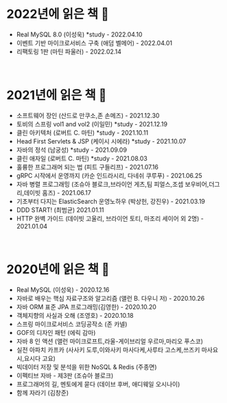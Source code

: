 

# 2022년에 읽은 책 📖

- Real MySQL 8.0 (이성욱) *study - 2022.04.10
- 이벤트 기반 마이크로서비스 구축 (애덤 벨메어) - 2022.04.01
- 리팩토링 1판 (마틴 파울러) - 2022.02.14

<br/>

# 2021년에 읽은 책 📖

- 소프트웨어 장인 (산드로 만쿠소,존 손메즈) - 2021.12.30
- 토비의 스프링 vol1 and vol2 (이일민) *study - 2021.12.19
- 클린 아키텍처 (로버트 C. 마틴) *study - 2021.10.11
- Head First Servlets & JSP (케이시 시에라) *study - 2021.10.07
- 자바의 정석 (남궁성) *study - 2021.09.09
- 클린 애자일 (로버트 C. 마틴) *study - 2021.08.03
- 훌륭한 프로그래머 되는 법 (피트 구들리프) - 2021.07.16
- gRPC 시작에서 운영까지 (카순 인드라시리, 다네쉬 쿠루푸) - 2021.06.25
- 자바 병렬 프로그래밍 (조슈아 블로크,브라이언 게츠,팀 피얼스,조셉 보우비어,더그 리,데이빗 홈즈) - 2021.06.17
- 기초부터 다지는 ElasticSearch 운영노하우 (박상헌, 강진우) - 2021.03.19
- DDD START! (최범균) 2021.01.11
- HTTP 완벽 가이드 (데이빗 고울리, 브라이언 토티, 마조리 세이어 외 2명) - 2021.01.04

<br/>

# 2020년에 읽은 책 📖

- Real MySQL (이성욱) - 2020.12.16
- 자바로 배우는 핵심 자료구조와 알고리즘 (앨런 B. 다우니 저) - 2020.10.26
- 자바 ORM 표준 JPA 프로그래밍(김영한) - 2020.10.20
- 객체지향의 사실과 오해 (조영호) - 2020.10.18
- 스프링 마이크로서비스 코딩공작소 (존 카넬)
- GOF의 디자인 패턴 (에릭 감마)
- 자바 8 인 액션 (앨런 마이크로프트,라울-게이브리얼 우르마,마리오 푸스코)
- 실전 아파치 카프카 (사사키 도루,이와사키 마사다케,사루타 고스케,쓰즈키 마사요시,요시다 고요)
- 빅데이터 저장 및 분석을 위한 NoSQL & Redis (주종면)
- 이펙티브 자바 - 제3판 (조슈아 블로크)
- 프로그래머의 길, 멘토에게 묻다 (데이브 후버, 애디웨일 오시나이)
- 함께 자라기 (김창준)
